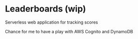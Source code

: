 # Leaderboards (wip)

Serverless web application for tracking scores 

Chance for me to have a play with AWS Cognito and DynamoDB
